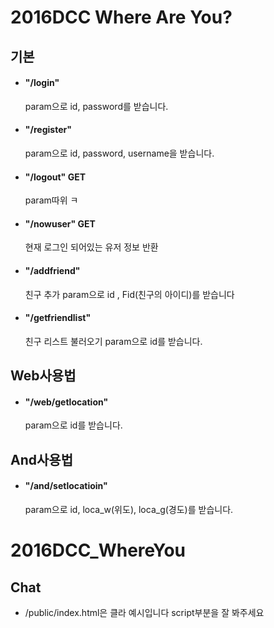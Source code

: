 2016DCC Where Are You?
======================
기본
-
* #### "/login"

    param으로 id, password를 받습니다.
* #### "/register"

    param으로 id, password, username을 받습니다.

* #### "/logout" GET

    param따위 ㅋ

* #### "/nowuser"  GET

    현재 로그인 되어있는 유저 정보 반환
    
* #### "/addfriend"

    친구 추가 param으로 id , Fid(친구의 아이디)를 받습니다
    
* #### "/getfriendlist"

    친구 리스트 불러오기 param으로 id를 받습니다.

Web사용법
-
* #### "/web/getlocation"

    param으로 id를 받습니다.


And사용법
-
* #### "/and/setlocatioin"

    param으로 id, loca_w(위도), loca_g(경도)를 받습니다.
# 2016DCC_WhereYou

Chat
-
* /public/index.html은 클라 예시입니다 script부분을 잘 봐주세요
